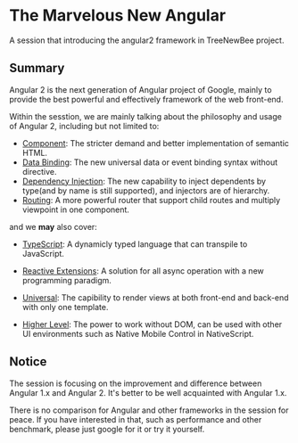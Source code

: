 # The Marvelous New Angular

A session that introducing the angular2 framework in TreeNewBee project.


## Summary

Angular 2 is the next generation of Angular project of Google, mainly to provide the best powerful and effectively framework of the web front-end.

Within the sesstion, we are mainly talking about the philosophy and usage of Angular 2, including but not limited to:

+ [Component](https://angular.io/): The stricter demand and better implementation of semantic HTML.
+ [Data Binding](https://angular.io/): The new universal data or event binding syntax without directive.
+ [Dependency Injection](https://angular.io/): The new capability to inject dependents by type(and by name is still supported), and injectors are of hierarchy. 
+ [Routing](https://angular.io/): A more powerful router that support child routes and multiply viewpoint in one component.

and we **may** also cover:

+ [TypeScript](http://www.typescriptlang.org/): A dynamicly typed language that can transpile to JavaScript.
+ [Reactive Extensions](http://reactivex.io/): A solution for all async operation with a new programming paradigm.

+ [Universal](https://angular.io/): The capibility to render views at both front-end and back-end with only one template.
+ [Higher Level](https://angular.io/): The power to work without DOM, can be used with other UI environments such as Native Mobile Control in NativeScript.


## Notice

The session is focusing on the improvement and difference between Angular 1.x and Angular 2. It's better to be well acquainted with Angular 1.x.

There is no comparison for Angular and other frameworks in the session for peace. If you have interested in that, such as performance and other benchmark, please just google for it or try it yourself.
